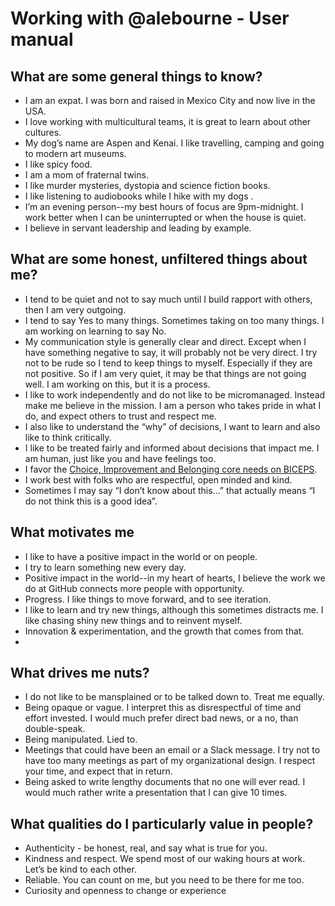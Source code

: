 # Working with @alebourne - User manual

## What are some general things to know?

- I am an expat. I was born and raised in Mexico City and now live in the USA. 
- I love working with multicultural teams, it is great to learn about other cultures.
- My dog’s name are Aspen and Kenai. I like travelling, camping and going to modern art museums. 
- I like spicy food.
- I am a mom of fraternal twins.
- I like murder mysteries, dystopia and science fiction books.
- I like listening to audiobooks while I hike with my dogs .
- I’m an evening person--my best hours of focus are 9pm-midnight. I work better when I can be uninterrupted or when the house is quiet.
- I believe in servant leadership and leading by example.

## What are some honest, unfiltered things about me?

- I tend to be quiet and not to say much until I build rapport with others, then I am very outgoing.
- I tend to say Yes to many things. Sometimes taking on too many things. I am working on learning to say No.
- My communication style is generally clear and direct. Except when I have something negative to say, it will probably not be very direct. I try not to be rude so I tend to keep things to myself. Especially if they are not positive. So if I am very quiet, it may be that things are not going well. I am working on this, but it is a process.
- I like to work independently and do not like to be micromanaged. Instead make me believe in the mission. I am a person who takes pride in what I do, and expect others to trust and respect me.
- I also like to understand the “why” of decisions, I want to learn and also like to think critically.  
- I like to be treated fairly and informed about decisions that impact me. I am human, just like you and have feelings too.
- I favor the [Choice, Improvement and Belonging core needs on BICEPS](https://www.palomamedina.com/biceps). 
- I work best with folks who are respectful, open minded and kind.
- Sometimes I may say “I don’t know about this…” that actually means “I do not think this is a good idea”.

## What motivates me

- I like to have a positive impact in the world or on people.
- I try to learn something new every day.
- Positive impact in the world--in my heart of hearts, I believe the work we do at GitHub connects more people with opportunity. 
- Progress. I like things to move forward, and to see iteration. 
- I like to learn and try new things, although this sometimes distracts me. I like chasing shiny new things and to reinvent myself.
- Innovation & experimentation, and the growth that comes from that.
- 
## What drives me nuts? 

- I do not like to be mansplained or to be talked down to. Treat me equally.
- Being opaque or vague. I interpret this as disrespectful of time and effort invested. I would much prefer direct bad news, or a no, than double-speak. 
- Being manipulated. Lied to.
- Meetings that could have been an email or a Slack message. I try not to have too many meetings as part of my organizational design. I respect your time, and expect that in return. 
- Being asked to write lengthy documents that no one will ever read. I would much rather write a presentation that I can give 10 times. 

## What qualities do I particularly value in people?

- Authenticity - be honest, real, and say what is true for you. 
- Kindness and respect. We spend most of our waking hours at work. Let’s be kind to each other. 
- Reliable. You can count on me, but you need to be there for me too.
- Curiosity and openness to change or experience 
